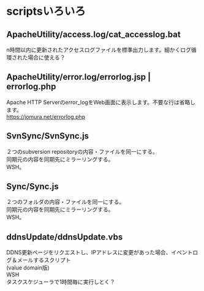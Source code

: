 # scriptsいろいろ

## ApacheUtility/access.log/cat_accesslog.bat
n時間以内に更新されたアクセスログファイルを標準出力します。細かくログ循環された場合に使える？

## ApacheUtility/error.log/errorlog.jsp | errorlog.php
Apache HTTP Serverのerror_logをWeb画面に表示します。不要な行は省略します。  
https://jomura.net/errorlog.php

## SvnSync/SvnSync.js
２つのsubversion repositoryの内容・ファイルを同一にする。  
同期元の内容を同期先にミラーリングする。  
WSH。

## Sync/Sync.js
２つのフォルダの内容・ファイルを同一にする。  
同期元の内容を同期先にミラーリングする。  
WSH。

## ddnsUpdate/ddnsUpdate.vbs
DDNS更新ページをリクエストし、IPアドレスに変更があった場合、イベントログ＆メールするスクリプト  
(value domain版)  
WSH  
タスクスケジューラで1時間毎に実行しとく？
